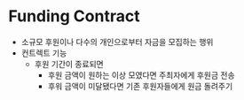 # Funding Contract

- 소규모 후원이나 다수의 개인으로부터 자금을 모집하는 행위
- 컨트렉트 기능
  - 후원 기간이 종료되면
    - 후원 금액이 원하는 이상 모였다면 주최자에게 후원금 전송
    - 후워 금액이 미달됐다면 기존 후원자들에게 원금 돌려주기
